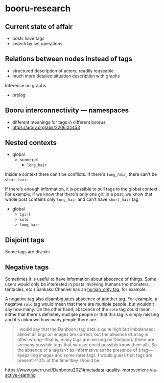 # booru-research

## Current state of affair
- posts have tags
- search by set operations

## Relations between nodes instead of tags
- structured description of actors, readily reuseable
- much more detailed situation description with graphs

Inference on graphs
- prolog

## Booru interconnectivity — namespaces
- different meanings for tags in different boorus
- https://arxiv.org/abs/2206.04453


## Nested contexts

- global
  - some girl
    - `long_hair`

Inside a context there can't be conflicts. If there's `long_hair`, there can't be `short_hair`.

If there's enough information, it is possible to pull tags to the global context. For example, if we know that there's only one girl in a post, we know that whole post contains only `long_hair` and can't have `short_hair` tag.

- global
  - `1girl`
  - `solo`
  - `long_hair`


## Disjoint tags

Some tags are disjoint


## Negative tags

Sometimes it is useful to have information about abscence of things. Some users would only be interested in posts involving humans (no monsters, tentacles, etc.) Sankaku Channel has an [human_only tag](https://chan.sankakucomplex.com/?tags=human_only&commit=Search), for example.

A negative tag also disambiguates abscence of another tag. For example, a negative `solo` tag would mean that there are multiple people, but wouldn't say how many. On the other hand, abscence of the `solo` tag could mean either that there's definitely multiple people or that this tag is simply missing and it's unknown how many people there are.

> I would say that the Danbooru tag data is quite high but imbalanced: almost all tags on images are correct, but the absence of a tag is often wrong—that is, many tags are missing on Danbooru (there are so many possible tags that no user could possibly know them all). So the absence of a tag isn’t as informative as the presence of a tag—eyeballing images and some rarer tags, I would guess that tags are present <10% of the time they should be.

https://www.gwern.net/Danbooru2021#metadata-quality-improvement-via-active-learning
